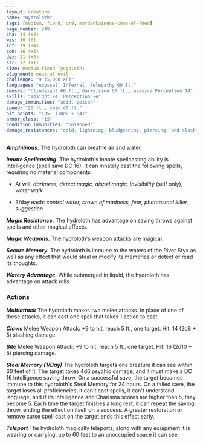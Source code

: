 ```yaml
---
layout: creature
name: "Hydroloth"
tags: [medium, fiend, cr9, mordenkainens-tome-of-foes]
page_number: 249
cha: 14 (+2)
wis: 10 (0)
int: 19 (+4)
con: 16 (+3)
dex: 21 (+5)
str: 12 (+1)
size: Medium fiend (yugoloth)
alignment: neutral evil
challenge: "9 (5,000 XP)"
languages: "Abyssal, Infernal, telepathy 60 ft."
senses: "blindsight 60 ft., darkvision 60 ft., passive Perception 14"
skills: "Insight +4, Perception +4"
damage_immunities: "acid, poison"
speed: "20 ft., swim 40 ft."
hit_points: "135  (18d8 + 54)"
armor_class: "15"
condition_immunities: "poisoned"
damage_resistances: "cold, lightning; bludgeoning, piercing, and slashing from nonmagical attacks"
---
```


***Amphibious.*** The hydroloth can breathe air and water.

***Innate Spellcasting.*** The hydroloth's innate spellcasting ability is Intelligence (spell save DC 16). It can innately cast the following spells, requiring no material components:

* At will: <i>darkness, detect magic, dispel magic, invisibility </i>(self only)<i>, water walk</i>

* 3/day each: <i>control water, crown of madness, fear, phantasmal killer, suggestion</i>

***Magic Resistance.*** The hydroloth has advantage on saving throws against spells and other magical effects.

***Magic Weapons.*** The hydroloth's weapon attacks are magical.

***Secure Memory.*** The hydroloth is immune to the waters of the River Styx as well as any effect that would steal or modify its memories or detect or read its thoughts.

***Watery Advantage.*** While submerged in liquid, the hydroloth has advantage on attack rolls.

### Actions

***Multiattack*** The hydroloth makes two melee attacks. In place of one of these attacks, it can cast one spell that takes 1 action to cast.

***Claws*** Melee Weapon Attack: +9 to hit, reach 5 ft., one target. Hit: 14 (2d8 + 5) slashing damage.

***Bite*** Melee Weapon Attack: +9 to hit, reach 5 ft., one target. Hit: 16 (2d10 + 5) piercing damage.

***Steal Memory (1/Day)*** The hydroloth targets one creature it can see within 60 feet of it. The target takes 4d6 psychic damage, and it must make a DC 16 Intelligence saving throw. On a successful save, the target becomes immune to this hydroloth's Steal Memory for 24 hours. On a failed save, the target loses all proficiencies, it can't cast spells, it can't understand language, and if its Intelligence and Charisma scores are higher than 5, they become 5. Each time the target finishes a long rest, it can repeat the saving throw, ending the effect on itself on a success. A greater restoration or remove curse spell cast on the target ends this effect early.

***Teleport*** The hydroloth magically teleports, along with any equipment it is wearing or carrying, up to 60 feet to an unoccupied space it can see.
